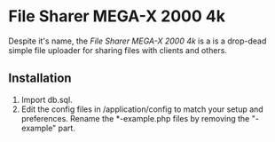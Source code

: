 # File Sharer MEGA-X 2000 4k

Despite it's name, the _File Sharer MEGA-X 2000 4k_ is a is a drop-dead simple file uploader for sharing files with clients and others.

## Installation

1. Import db.sql.
2. Edit the config files in /application/config to match your setup and preferences. Rename the *-example.php files by removing the "-example" part.